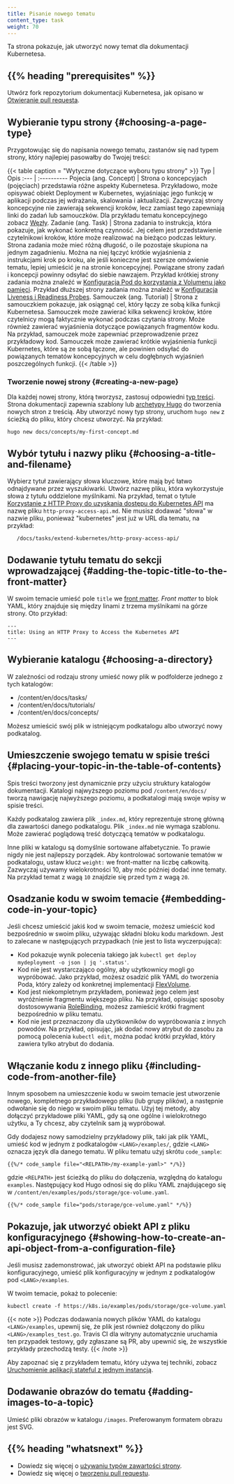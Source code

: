 ```yaml
---
title: Pisanie nowego tematu
content_type: task
weight: 70
---
```


<!-- overview -->
Ta strona pokazuje, jak utworzyć nowy temat dla dokumentacji Kubernetesa.


## {{% heading "prerequisites" %}}

Utwórz fork repozytorium dokumentacji Kubernetesa, jak opisano w
[Otwieranie pull requesta](/docs/contribute/new-content/open-a-pr/).


<!-- steps -->

## Wybieranie typu strony {#choosing-a-page-type}

Przygotowując się do napisania nowego tematu, zastanów się nad typem strony, który najlepiej pasowałby do Twojej treści:

{{< table caption = "Wytyczne dotyczące wyboru typu strony" >}}
Typ | Opis
:--- | :----------
Pojecia (ang. Concept) | Strona o koncepcyjach (pojęciach) przedstawia różne aspekty Kubernetesa. Przykładowo, może opisywać obiekt Deployment w Kubernetes, wyjaśniając jego funkcję w aplikacji podczas jej wdrażania, skalowania i aktualizacji. Zazwyczaj strony koncepcyjne nie zawierają sekwencji kroków, lecz zamiast tego zapewniają linki do zadań lub samouczków. Dla przykładu tematu koncepcyjnego zobacz <a href="/docs/concepts/architecture/nodes/">Węzły</a>.
Zadanie (ang. Task) | Strona zadania to instrukcja, która pokazuje, jak wykonać konkretną czynność. Jej celem jest przedstawienie czytelnikowi kroków, które może realizować na bieżąco podczas lektury. Strona zadania może mieć różną długość, o ile pozostaje skupiona na jednym zagadnieniu. Można na niej łączyć krótkie wyjaśnienia z instrukcjami krok po kroku, ale jeśli konieczne jest szersze omówienie tematu, lepiej umieścić je na stronie koncepcyjnej. Powiązane strony zadań i koncepcji powinny odsyłać do siebie nawzajem. Przykład krótkiej strony zadania można znaleźć w <a href="/docs/tasks/configure-pod-container/configure-volume-storage/">Konfiguracja Pod do korzystania z Volumenu jako pamięci</a>. Przykład dłuższej strony zadania można znaleźć w <a href="/docs/tasks/configure-pod-container/configure-liveness-readiness-probes/">Konfiguracja Liveness i Readiness Probes</a>.
Samouczek (ang. Tutorial) | Strona z samouczkiem pokazuje, jak osiągnąć cel, który łączy ze sobą kilka funkcji Kubernetesa. Samouczek może zawierać kilka sekwencji kroków, które czytelnicy mogą faktycznie wykonać podczas czytania strony. Może również zawierać wyjaśnienia dotyczące powiązanych fragmentów kodu. Na przykład, samouczek może zapewniać przeprowadzenie przez przykładowy kod. Samouczek może zawierać krótkie wyjaśnienia funkcji Kubernetes, które są ze sobą łączone, ale powinien odsyłać do powiązanych tematów koncepcyjnych w celu dogłębnych wyjaśnień poszczególnych funkcji.
{{< /table >}}

### Tworzenie nowej strony {#creating-a-new-page}

Dla każdej nowej strony, którą tworzysz, zastosuj odpowiedni
[typ treści](/docs/contribute/style/page-content-types/). Strona dokumentacji
zapewnia szablony lub [archetypy Hugo](https://gohugo.io/content-management/archetypes/)
do tworzenia nowych stron z treścią. Aby utworzyć nowy typ
strony, uruchom `hugo new` z ścieżką do pliku, który chcesz utworzyć. Na przykład:

```
hugo new docs/concepts/my-first-concept.md
```

## Wybór tytułu i nazwy pliku {#choosing-a-title-and-filename}

Wybierz tytuł zawierający słowa kluczowe, które mają być łatwo
odnajdywane przez wyszukiwarki. Utwórz nazwę pliku, która
wykorzystuje słowa z tytułu oddzielone myślnikami. Na przykład, temat o
tytule [Korzystanie z HTTP Proxy do uzyskania dostępu do Kubernetes API](/docs/tasks/extend-kubernetes/http-proxy-access-api/)
ma
nazwę pliku `http-proxy-access-api.md`. Nie musisz dodawać "słowa"
w nazwie pliku, ponieważ "kubernetes" jest już w URL dla tematu, na przykład:

       /docs/tasks/extend-kubernetes/http-proxy-access-api/

## Dodawanie tytułu tematu do sekcji wprowadzającej {#adding-the-topic-title-to-the-front-matter}

W swoim temacie umieść pole `title` we
[front matter](https://gohugo.io/content-management/front-matter/). _Front matter_
to blok YAML, który znajduje się
między linami z trzema myślnikami na górze strony. Oto przykład:

    ---
    title: Using an HTTP Proxy to Access the Kubernetes API
    ---

## Wybieranie katalogu {#choosing-a-directory}

W zależności od rodzaju strony umieść nowy plik w podfolderze jednego z tych katalogów:

* /content/en/docs/tasks/
* /content/en/docs/tutorials/
* /content/en/docs/concepts/

Możesz umieścić swój plik w istniejącym
podkatalogu albo utworzyć nowy podkatalog.

## Umieszczenie swojego tematu w spisie treści {#placing-your-topic-in-the-table-of-contents}

Spis treści tworzony jest dynamicznie przy użyciu
struktury katalogów dokumentacji. Katalogi najwyższego
poziomu pod `/content/en/docs/` tworzą nawigację
najwyższego poziomu, a podkatalogi mają swoje wpisy w spisie treści.

Każdy podkatalog zawiera plik `_index.md`, który reprezentuje stronę
główną dla zawartości danego podkatalogu. Plik `_index.md` nie wymaga szablonu.
Może zawierać poglądową treść dotyczącą tematów w podkatalogu.

Inne pliki w katalogu są domyślnie sortowane alfabetycznie. To prawie nigdy
nie jest najlepszy porządek. Aby kontrolować sortowanie
tematów w podkatalogu, ustaw klucz `weight:` we front-matter na liczbę
całkowitą. Zazwyczaj używamy wielokrotności 10, aby móc później dodać
inne tematy. Na przykład temat z wagą `10` znajdzie się przed tym z wagą `20`.

## Osadzanie kodu w swoim temacie {#embedding-code-in-your-topic}

Jeśli chcesz umieścić jakiś kod w swoim temacie, możesz umieścić kod
bezpośrednio w swoim pliku, używając składni bloku kodu markdown. Jest
to zalecane w następujących przypadkach (nie jest to lista wyczerpująca):

- Kod pokazuje wynik polecenia takiego jak
  `kubectl get deploy mydeployment -o json | jq '.status'`.
- Kod nie jest wystarczająco ogólny, aby użytkownicy
  mogli go wypróbować. Jako przykład, możesz osadzić plik
  YAML do tworzenia Poda, który zależy od konkretnej
  implementacji [FlexVolume](/docs/concepts/storage/volumes/#flexvolume).
- Kod jest niekompletnym przykładem, ponieważ jego celem jest
  wyróżnienie fragmentu większego pliku. Na przykład, opisując sposoby
  dostosowywania [RoleBinding](/docs/reference/access-authn-authz/rbac/#role-binding-examples),
  możesz zamieścić krótki fragment bezpośrednio w pliku tematu.
- Kod nie jest przeznaczony dla użytkowników do
  wypróbowania z innych powodów. Na przykład, opisując, jak dodać nowy atrybut
  do zasobu za pomocą polecenia `kubectl edit`,
  można podać krótki przykład, który zawiera tylko atrybut do dodania.

## Włączanie kodu z innego pliku {#including-code-from-another-file}

Innym sposobem na umieszczenie kodu w swoim temacie jest utworzenie nowego,
kompletnego przykładowego pliku (lub grupy plików), a następnie odwołanie się do
niego w swoim pliku tematu. Użyj tej metody, aby dołączyć przykładowe pliki YAML,
gdy są one ogólne i wielokrotnego użytku, a Ty chcesz, aby czytelnik sam ją wypróbował.

Gdy dodajesz nowy samodzielny przykładowy plik, taki jak plik YAML,
umieść kod w jednym z podkatalogów `<LANG>/examples/`, gdzie `<LANG>`
oznacza język dla danego tematu. W pliku tematu użyj skrótu `code_sample`:

```none
{{%/* code_sample file="<RELPATH>/my-example-yaml>" */%}}
```
gdzie `<RELPATH>` jest ścieżką do pliku do dołączenia, względną do
katalogu `examples`. Następujący kod Hugo odnosi się do pliku YAML
znajdującego się w `/content/en/examples/pods/storage/gce-volume.yaml`.

```none
{{%/* code_sample file="pods/storage/gce-volume.yaml" */%}}
```

## Pokazuje, jak utworzyć obiekt API z pliku konfiguracyjnego {#showing-how-to-create-an-api-object-from-a-configuration-file}

Jeśli musisz zademonstrować, jak utworzyć obiekt API
na podstawie pliku konfiguracyjnego, umieść plik
konfiguracyjny w jednym z podkatalogów pod `<LANG>/examples`.

W twoim temacie, pokaż to polecenie:

```
kubectl create -f https://k8s.io/examples/pods/storage/gce-volume.yaml
```

{{< note >}}
Podczas dodawania nowych plików YAML do katalogu `<LANG>/examples`,
upewnij się, że plik jest również dołączony do pliku
`<LANG>/examples_test.go`. Travis CI dla witryny automatycznie uruchamia ten przypadek testowy, gdy
zgłaszane są PR, aby upewnić się, że wszystkie przykłady przechodzą testy.
{{< /note >}}

Aby zapoznać się z przykładem tematu, który używa tej techniki, zobacz
[Uruchomienie aplikacji stateful z jednym instancją](/docs/tasks/run-application/run-single-instance-stateful-application/).

## Dodawanie obrazów do tematu {#adding-images-to-a-topic}

Umieść pliki obrazów w katalogu
`/images`. Preferowanym formatem obrazu jest SVG.



## {{% heading "whatsnext" %}}

* Dowiedz się więcej o [używaniu typów zawartości strony](/docs/contribute/style/page-content-types/).
* Dowiedz się więcej o [tworzeniu pull requestu](/docs/contribute/new-content/open-a-pr/).

